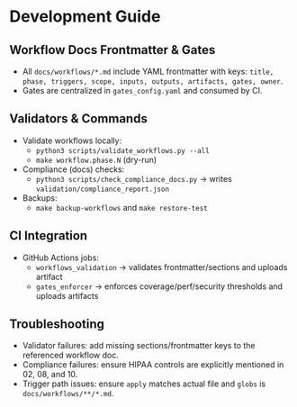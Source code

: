 # Development Guide

## Workflow Docs Frontmatter & Gates
- All `docs/workflows/*.md` include YAML frontmatter with keys: `title, phase, triggers, scope, inputs, outputs, artifacts, gates, owner`.
- Gates are centralized in `gates_config.yaml` and consumed by CI.

## Validators & Commands
- Validate workflows locally:
  - `python3 scripts/validate_workflows.py --all`
  - `make workflow.phase.N` (dry-run)
- Compliance (docs) checks:
  - `python3 scripts/check_compliance_docs.py` → writes `validation/compliance_report.json`
- Backups:
  - `make backup-workflows` and `make restore-test`

## CI Integration
- GitHub Actions jobs:
  - `workflows_validation` → validates frontmatter/sections and uploads artifact
  - `gates_enforcer` → enforces coverage/perf/security thresholds and uploads artifacts

## Troubleshooting
- Validator failures: add missing sections/frontmatter keys to the referenced workflow doc.
- Compliance failures: ensure HIPAA controls are explicitly mentioned in 02, 08, and 10.
- Trigger path issues: ensure `apply` matches actual file and `globs` is `docs/workflows/**/*.md`.